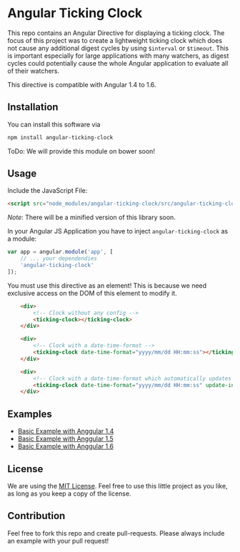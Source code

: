 # Angular Ticking Clock

This repo contains an Angular Directive for displaying a ticking clock. The focus of this project was to create
a lightweight ticking clock which does not cause any additional digest cycles by using ``$interval`` or ``$timeout``. 
This is important especially for large applications with many watchers, as digest cycles could potentially cause the
whole Angular application to evaluate all of their watchers.

This directive is compatible with Angular 1.4 to 1.6. 

## Installation
You can install this software via
```bash
npm install angular-ticking-clock
```

ToDo: We will provide this module on bower soon!


## Usage
Include the JavaScript File:
```HTML
<script src="node_modules/angular-ticking-clock/src/angular-ticking-clock.js"></script>
```
*Note*: There will be a minified version of this library soon.

In your Angular JS Application you have to inject ``angular-ticking-clock`` as a module:
```javascript
var app = angular.module('app', [
	// ... your dependendies
	'angular-ticking-clock'
]);
```

You must use this directive as an element! This is because we need exclusive access on the DOM of this element to modify it.
```HTML
    <div>
	    <!-- Clock without any config -->
	    <ticking-clock></ticking-clock>
	</div>

	<div>
	    <!-- Clock with a date-time-format -->
	    <ticking-clock date-time-format="yyyy/mm/dd HH:mm:ss"></ticking-clock>
	</div>

	<div>
	    <!-- Clock with a date-time-format which automatically updates -->
	    <ticking-clock date-time-format="yyyy/mm/dd HH:mm:ss" update-interval="1000"></ticking-clock>
	</div>
```


## Examples

* [Basic Example with Anggular 1.4](examples/basic.ng1414.html)
* [Basic Example with Anggular 1.5](examples/basic.ng1511.html)
* [Basic Example with Anggular 1.6](examples/basic.ng1602.html)


## License
We are using the [MIT License](LICENSE). Feel free to use this little project as you like, as long as you keep a copy of the license.

## Contribution
Feel free to fork this repo and create pull-requests. Please always include an example with your pull request!
